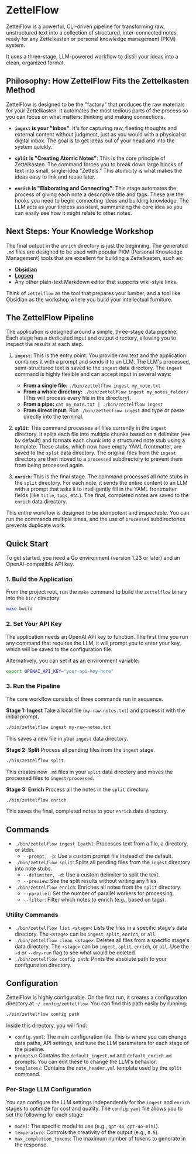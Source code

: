 # ZettelFlow

ZettelFlow is a powerful, CLI-driven pipeline for transforming raw, unstructured text into a collection of structured, inter-connected notes, ready for any Zettelkasten or personal knowledge management (PKM) system.

It uses a three-stage, LLM-powered workflow to distill your ideas into a clean, organized format.

## Philosophy: How ZettelFlow Fits the Zettelkasten Method

ZettelFlow is designed to be the "factory" that produces the raw materials for your Zettelkasten. It automates the most tedious parts of the process so you can focus on what matters: thinking and making connections.

*   **`ingest` is your "Inbox"**: It's for capturing raw, fleeting thoughts and external content without judgment, just as you would with a physical or digital inbox. The goal is to get ideas out of your head and into the system quickly.

*   **`split` is "Creating Atomic Notes"**: This is the core principle of Zettelkasten. The command forces you to break down large blocks of text into small, single-idea "Zettels." This atomicity is what makes the ideas easy to link and reuse later.

*   **`enrich` is "Elaborating and Connecting"**: This stage automates the process of giving each note a descriptive title and tags. These are the hooks you need to begin connecting ideas and building knowledge. The LLM acts as your tireless assistant, summarizing the core idea so you can easily see how it might relate to other notes.

## Next Steps: Your Knowledge Workshop

The final output in the `enrich` directory is just the beginning. The generated `.md` files are designed to be used with popular PKM (Personal Knowledge Management) tools that are excellent for building a Zettelkasten, such as:

*   **[Obsidian](https://obsidian.md/)**
*   **[Logseq](https://logseq.com/)**
*   Any other plain-text Markdown editor that supports wiki-style links.

Think of `zettelflow` as the tool that prepares your lumber, and a tool like Obsidian as the workshop where you build your intellectual furniture.

## The ZettelFlow Pipeline

The application is designed around a simple, three-stage data pipeline. Each stage has a dedicated input and output directory, allowing you to inspect the results at each step.

1.  **`ingest`**: This is the entry point. You provide raw text and the application combines it with a prompt and sends it to an LLM. The LLM's processed, semi-structured text is saved to the `ingest` data directory. The `ingest` command is highly flexible and can accept input in several ways:
    *   **From a single file:** `./bin/zettelflow ingest my_note.txt`
    *   **From a whole directory:** `./bin/zettelflow ingest my_notes_folder/` (This will process every file in the directory).
    *   **From a pipe:** `cat my_note.txt | ./bin/zettelflow ingest`
    *   **From direct input:** Run `./bin/zettelflow ingest` and type or paste directly into the terminal.

2.  **`split`**: This command processes all files currently in the `ingest` directory. It splits each file into multiple chunks based on a delimiter (`###` by default) and formats each chunk into a structured note stub using a template. These stubs, which now have empty YAML frontmatter, are saved to the `split` data directory. The original files from the `ingest` directory are then moved to a `processed` subdirectory to prevent them from being processed again.

3.  **`enrich`**: This is the final stage. The command processes all note stubs in the `split` directory. For each note, it sends the entire content to an LLM with a prompt that asks it to intelligently fill in the YAML frontmatter fields (like `title`, `tags`, etc.). The final, completed notes are saved to the `enrich` data directory.

This entire workflow is designed to be idempotent and inspectable. You can run the commands multiple times, and the use of `processed` subdirectories prevents duplicate work.

## Quick Start

To get started, you need a Go environment (version 1.23 or later) and an OpenAI-compatible API key.

### 1. Build the Application

From the project root, run the `make` command to build the `zettelflow` binary into the `bin/` directory:

```sh
make build
```

### 2. Set Your API Key

The application needs an OpenAI API key to function. The first time you run any command that requires the LLM, it will prompt you to enter your key, which will be saved to the configuration file.

Alternatively, you can set it as an environment variable:

```sh
export OPENAI_API_KEY="your-api-key-here"
```

### 3. Run the Pipeline

The core workflow consists of three commands run in sequence.

**Stage 1: Ingest**
Take a local file (`my-raw-notes.txt`) and process it with the initial prompt.

```sh
./bin/zettelflow ingest my-raw-notes.txt
```
This saves a new file in your `ingest` data directory.

**Stage 2: Split**
Process all pending files from the `ingest` stage.

```sh
./bin/zettelflow split
```
This creates new `.md` files in your `split` data directory and moves the processed files to `ingest/processed`.

**Stage 3: Enrich**
Process all the notes in the `split` directory.

```sh
./bin/zettelflow enrich
```
This saves the final, completed notes to your `enrich` data directory.

## Commands

*   `./bin/zettelflow ingest [path]`: Processes text from a file, a directory, or stdin.
    *   `--prompt, -p`: Use a custom prompt file instead of the default.
*   `./bin/zettelflow split`: Splits all pending files from the `ingest` directory into note stubs.
    *   `--delimiter, -d`: Use a custom delimiter to split the text.
    *   `--preview`: See the split results without writing any files.
*   `./bin/zettelflow enrich`: Enriches all notes from the `split` directory.
    *   `--parallel`: Set the number of parallel workers for processing.
    *   `--filter`: Filter which notes to enrich (e.g., based on tags).

### Utility Commands

*   `./bin/zettelflow list <stage>`: Lists the files in a specific stage's data directory. The `<stage>` can be `ingest`, `split`, `enrich`, or `all`.
*   `./bin/zettelflow clean <stage>`: Deletes all files from a specific stage's data directory. The `<stage>` can be `ingest`, `split`, `enrich`, or `all`. Use the `-d` or `--dry-run` flag to see what would be deleted.
*   `./bin/zettelflow config path`: Prints the absolute path to your configuration directory.

## Configuration

ZettelFlow is highly configurable. On the first run, it creates a configuration directory at `~/.config/zettelflow`. You can find this path easily by running:

```sh
./bin/zettelflow config path
```

Inside this directory, you will find:
*   `config.yaml`: The main configuration file. This is where you can change data paths, API settings, and tune the LLM parameters for each stage of the pipeline.
*   `prompts/`: Contains the `default_ingest.md` and `default_enrich.md` prompts. You can edit these to change the LLM's behavior.
*   `templates/`: Contains the `note_header.yml` template used by the `split` command.

### Per-Stage LLM Configuration

You can configure the LLM settings independently for the `ingest` and `enrich` stages to optimize for cost and quality. The `config.yaml` file allows you to set the following for each stage:
*   `model`: The specific model to use (e.g., `gpt-4o`, `gpt-4o-mini`).
*   `temperature`: Controls the creativity of the output (e.g., `0.5`).
*   `max_completion_tokens`: The maximum number of tokens to generate in the response.
